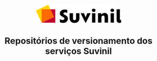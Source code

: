 <p align="center" style="color: #343a40">
  <img src="./suvinil.svg" alt="suvinil" height="60px">
  <h1 align="center">Repositórios de versionamento dos serviços Suvinil</h1>
</p>
